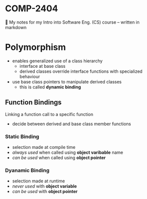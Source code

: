 # COMP-2404

📘 My notes for my Intro into Software Eng. (CS) course – written in markdown

# Polymorphism

- enables generalized use of a class hierarchy
  - interface at base class
  - derived classes override interface functions with specialized behaviour
- use base class pointers to manipulate derived classes
  - this is called **dynamic binding**

## Function Bindings

Linking a function call to a specific function

- decide between derived and base class member functions

### Static Binding

- selection made at compile time
- _always used_ when called using **object varibable** name
- _can be used_ when called using **object pointer**

### Dyanamic Binding

- selection made at runtime
- _never used_ with **object variable**
- _can be used_ with **object pointer**